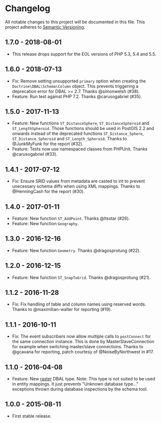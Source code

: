 Changelog
=========

All notable changes to this project will be documented in this file.
This project adheres to [Semantic Versioning](http://semver.org).

1.7.0 - 2018-08-01
------------------

  * This release drops support for the EOL versions of PHP 5.3, 5.4 and 5.5.

1.6.0 - 2018-07-13
------------------

  * Fix: Remove setting unsupported `primary` option when creating the
    `Doctrine\DBAL\Schema\Column` object. This prevents triggering a deprecation
    error for DBAL >= 2.7. Thanks @simonwelsh (#38).
  * Feature: Run test against PHP 7.2. Thanks @carusogabriel (#35).

1.5.0 - 2017-11-13
------------------

  * Feature: New functions `ST_DistanceSphere`, `ST_DistanceSpheroid` and
    `ST_LengthSpheroid`. Those functions should be used in PostGIS 2.2 and
    onwards instead of the deprecated functions `ST_Distance_Sphere`,
    `ST_Distance_Spheroid` and  `ST_Length_Spheroid`. Thanks to @JunkMyFunk for
    the report (#32).
  * Feature: Tests now use namespaced classes from PHPUnit.
    Thanks @carusogabriel (#33).

1.4.1 - 2017-07-12
------------------

  * Fix: Ensure SRID values from metadata are casted to int to prevent
    unecessary schema diffs when using XML mappings. Thanks to @HenningCash for
    the report (#30).

1.4.0 - 2017-01-11
------------------

  * Feature: New function `ST_AddPoint`. Thanks @ltsstar (#26).
  * Feature: New function `Geography`.

1.3.0 - 2016-12-16
------------------

  * Feature: New function `Geometry`. Thanks @dragosprotung (#22).

1.2.0 - 2016-12-15
------------------

  * Feature: New function `ST_SnapToGrid`. Thanks @dragosprotung (#21).

1.1.2 - 2016-11-28
------------------

  * Fix: Fix handling of table and column names using reserved words. Thanks to
    @maximilian-walter for reporting (#19).

1.1.1 - 2016-10-11
------------------

  * Fix: The event subscribers now allow multiple calls to `postConnect` for the
    same connection instance. This is done by MasterSlaveConnection for example
    when switching master/slave connections. Thanks to @gcavana for reporting,
    patch courtesy of @NoiseByNorthwest in #17.

1.1.0 - 2016-04-08
------------------

  * Feature: New [raster](http://postgis.net/docs/raster.html) DBAL type.
    Note: This type is not suited to be used in entity mappings.
    It just prevents "Unknown database type..." exceptions thrown during
    database inspections by the schema tool.

1.0.0 - 2015-08-11
------------------

  * First stable release.
